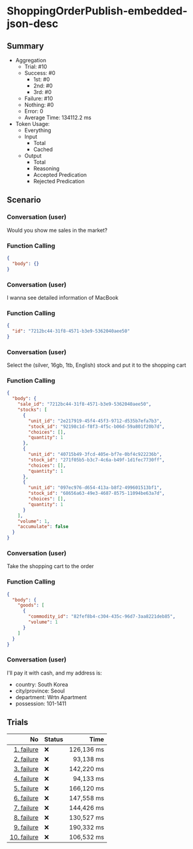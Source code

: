 # ShoppingOrderPublish-embedded-json-desc
## Summary
  - Aggregation
    - Trial: #10
    - Success: #0
      - 1st: #0
      - 2nd: #0
      - 3rd: #0
    - Failure: #10
    - Nothing: #0
    - Error: 0
    - Average Time: 134112.2 ms
  - Token Usage:
    - Everything
    - Input
      - Total
      - Cached
    - Output
      - Total
      - Reasoning
      - Accepted Predication
      - Rejected Predication

## Scenario
### Conversation (user)
Would you show me sales in the market?

### Function Calling
```json
{
  "body": {}
}
```

### Conversation (user)
I wanna see detailed information of MacBook

### Function Calling
```json
{
  "id": "7212bc44-31f8-4571-b3e9-5362040aee50"
}
```

### Conversation (user)
Select the (silver, 16gb, 1tb, English) stock and put it to the shopping cart

### Function Calling
```json
{
  "body": {
    "sale_id": "7212bc44-31f8-4571-b3e9-5362040aee50",
    "stocks": [
      {
        "unit_id": "2e217919-45f4-45f3-9712-d535b7efa7b3",
        "stock_id": "92198c1d-f8f3-4f5c-b06d-59a801f20b7d",
        "choices": [],
        "quantity": 1
      },
      {
        "unit_id": "40715b49-3fcd-405e-bf7e-0bf4c922236b",
        "stock_id": "271f05b5-b3c7-4c6a-b49f-1d1fec7730ff",
        "choices": [],
        "quantity": 1
      },
      {
        "unit_id": "097ec976-d654-413a-b8f2-499601513bf1",
        "stock_id": "68656a63-49e3-4687-8575-11094be63a7d",
        "choices": [],
        "quantity": 1
      }
    ],
    "volume": 1,
    "accumulate": false
  }
}
```

### Conversation (user)
Take the shopping cart to the order

### Function Calling
```json
{
  "body": {
    "goods": [
      {
        "commodity_id": "82fef8b4-c304-435c-96d7-3aa8221deb85",
        "volume": 1
      }
    ]
  }
}
```

### Conversation (user)
I'll pay it with cash, and my address is:

  - country: South Korea
  - city/province: Seoul
  - department: Wrtn Apartment
  - possession: 101-1411

## Trials
No | Status | Time
---:|:-------|------:
[1. failure](./trials/1.failure.json) | ❌ | 126,136 ms
[2. failure](./trials/2.failure.json) | ❌ | 93,138 ms
[3. failure](./trials/3.failure.json) | ❌ | 142,220 ms
[4. failure](./trials/4.failure.json) | ❌ | 94,133 ms
[5. failure](./trials/5.failure.json) | ❌ | 166,120 ms
[6. failure](./trials/6.failure.json) | ❌ | 147,558 ms
[7. failure](./trials/7.failure.json) | ❌ | 144,426 ms
[8. failure](./trials/8.failure.json) | ❌ | 130,527 ms
[9. failure](./trials/9.failure.json) | ❌ | 190,332 ms
[10. failure](./trials/10.failure.json) | ❌ | 106,532 ms
